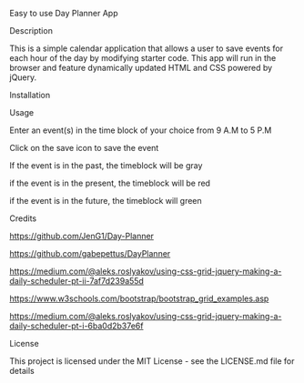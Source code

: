 Easy to use Day Planner App

Description

This is a simple calendar application that allows a user to save events for each hour of the day by modifying starter code. This app will run in the browser and feature dynamically updated HTML and CSS powered by jQuery.

Installation

Usage

Enter an event(s) in the time block of your choice from 9 A.M to 5 P.M 

Click on the save icon to save the event

If the event is in the past, the timeblock will be gray

if the event is in the present, the timeblock will be red

if the event is in the future, the timeblock will green

Credits

https://github.com/JenG1/Day-Planner

https://github.com/gabepettus/DayPlanner

https://medium.com/@aleks.roslyakov/using-css-grid-jquery-making-a-daily-scheduler-pt-ii-7af7d239a55d

https://www.w3schools.com/bootstrap/bootstrap_grid_examples.asp

https://medium.com/@aleks.roslyakov/using-css-grid-jquery-making-a-daily-scheduler-pt-i-6ba0d2b37e6f

License 

This project is licensed under the MIT License - see the LICENSE.md file for details
